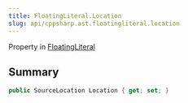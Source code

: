 ```yaml
---
title: FloatingLiteral.Location
slug: api/cppsharp.ast.floatingliteral.location
---
```

Property in [FloatingLiteral](/api/cppsharp/ast/floatingliteral)

## Summary



```csharp
public SourceLocation Location { get; set; }
```

